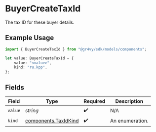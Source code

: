 # BuyerCreateTaxId

The tax ID for these buyer details.

## Example Usage

```typescript
import { BuyerCreateTaxId } from "@gr4vy/sdk/models/components";

let value: BuyerCreateTaxId = {
    value: "<value>",
    kind: "ru.kpp",
};
```

## Fields

| Field                                                        | Type                                                         | Required                                                     | Description                                                  |
| ------------------------------------------------------------ | ------------------------------------------------------------ | ------------------------------------------------------------ | ------------------------------------------------------------ |
| `value`                                                      | *string*                                                     | :heavy_check_mark:                                           | N/A                                                          |
| `kind`                                                       | [components.TaxIdKind](../../models/components/taxidkind.md) | :heavy_check_mark:                                           | An enumeration.                                              |